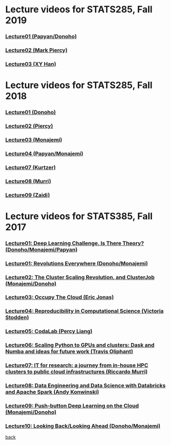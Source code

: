 # Lecture videos for STATS285, Fall 2019

### [Lecture01 (Papyan/Donoho)](https://www.youtube.com/watch?v=aEZEFoXGkZw)
### [Lecture02 (Mark Piercy)](https://www.youtube.com/watch?v=V-MDq_eQScA&feature=youtu.be)
### [Lecture03 (XY Han)](https://www.youtube.com/watch?v=7hzwu1Y8SHg&feature=youtu.be)


# Lecture videos for STATS285, Fall 2018

### [Lecture01 (Donoho)](https://www.youtube.com/watch?v=1-cAT73NRwM)
### [Lecture02 (Piercy)](https://www.youtube.com/watch?v=xQeIvKdKO0A)
### [Lecture03 (Monajemi)](https://www.youtube.com/watch?v=ock3-evBS2I)
### [Lecture04 (Papyan/Monajemi)](https://www.youtube.com/watch?v=0KvawdmFgR4)
### [Lecture07 (Kurtzer)](https://www.youtube.com/watch?v=Kxkz4oegrpA)
### [Lecture08 (Murri)](https://www.youtube.com/watch?v=Ru2YjUw5cTw)
### [Lecture09 (Zaidi)](https://www.youtube.com/watch?v=TeJUQA0gw4s)



# Lecture videos for STATS385, Fall 2017

### [Lecture01: Deep Learning Challenge. Is There Theory? (Donoho/Monajemi/Papyan)]( https://www.youtube.com/watch?v=KrTqxmS1-L4)

### [Lecture01: Revolutions Everywhere (Donoho/Monajemi)](https://www.youtube.com/watch?v=RSyk87yG_4s)

### [Lecture02: The Cluster Scaling Revolution, and ClusterJob (Monajemi/Donoho)](https://www.youtube.com/watch?v=AoTaqsNsjcc)

### [Lecture03: Occupy The Cloud (Eric Jonas)](https://www.youtube.com/watch?v=MLjl1CjD2Qg)

### [Lecture04: Reproducibility in Computational Science (Victoria Stodden)](https://www.youtube.com/watch?v=qWtT08QlwXo)

### [Lecture05: CodaLab (Percy Liang)](https://www.youtube.com/watch?v=BPSoy9ZJbhU)

### [Lecture06: Scaling Python to GPUs and clusters: Dask and Numba and ideas for future work (Travis Oliphant)](https://www.youtube.com/watch?v=bsbl70d2d1U)

### [Lecture07: IT for research: a journey from in-house HPC clusters to public cloud infrastructures (Riccardo Murri)](https://www.youtube.com/watch?v=_jjzi43Bekg)

### [Lecture08: Data Engineering and Data Science with Databricks and Apache Spark (Andy Konwinski)](https://www.youtube.com/edit?o=U&amp;video_id=0pQYZMavB5s)

### [Lecture09: Push-button Deep Learning on the Cloud (Monajemi/Donoho)](https://www.youtube.com/watch?v=gAIXyT71Ja8)

### [Lecture10: Looking Back/Looking Ahead (Donoho/Monajemi)](https://www.youtube.com/watch?v=e5dkUuY77JI)

[back](./)

